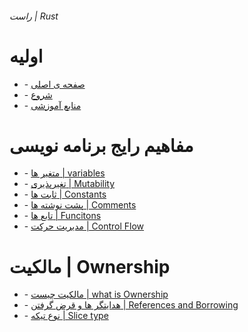 ---
---
###### راست | Rust


# اولیه
- \- [صفحه ی اصلی](/learn/programming_languages/rust/)
- \- [شروع](/learn/programming_languages/rust/base/base/)
- \- [منابع آموزشی](/learn/programming_languages/rust/base/learn/)


# مفاهیم رایج برنامه نویسی
- \- [متغیر ها  | variables](/learn/programming_languages/rust/basics/cpc/variables/)
- \- [ تغیرپذیری | Mutability](/learn/programming_languages/rust/basics/cpc/mutability/)
- \- [ثابت ها  | Constants](/learn/programming_languages/rust/basics/cpc/constants/)
- \- [ پشت نوشته ها | Comments](/learn/programming_languages/rust/basics/cpc/comments/)
- \- [تابع ها  | Funcitons](/learn/programming_languages/rust/basics/cpc/functions/)
- \- [ مدیریت حرکت | Control Flow](/learn/programming_languages/rust/basics/cpc/control-flow/)

# مالکیت | Ownership
- \- [مالکیت چیست | what is Ownership](/learn/programming_languages/rust/basics/ownership/)
- \- [هدایتگر ها و قرض گرفتن  | References and Borrowing](/learn/programming_languages/rust/basics/ownership/)
- \- [نوع تیکه | Slice type](/learn/programming_languages/rust/basics/ownership/)